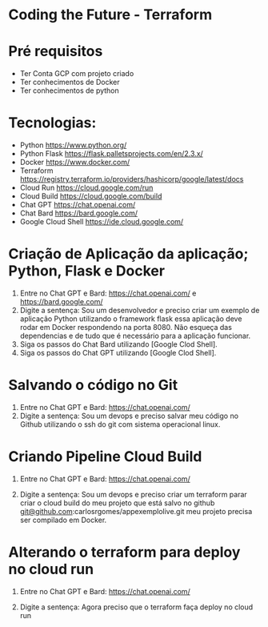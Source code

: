 # Coding the Future - Terraform

# Pré requisitos

*   Ter Conta GCP com projeto criado
*   Ter conhecimentos de Docker
*   Ter conhecimentos de python


# Tecnologias:


*   Python https://www.python.org/
*   Python Flask https://flask.palletsprojects.com/en/2.3.x/
*   Docker https://www.docker.com/
*   Terraform https://registry.terraform.io/providers/hashicorp/google/latest/docs
*   Cloud Run https://cloud.google.com/run
*   Cloud Build https://cloud.google.com/build
*   Chat GPT https://chat.openai.com/
*   Chat Bard https://bard.google.com/
*   Google Cloud Shell https://ide.cloud.google.com/

# Criação de Aplicação da aplicação; Python, Flask e Docker

1. Entre no Chat GPT e Bard: https://chat.openai.com/ e https://bard.google.com/
2. Digite a sentença: Sou um desenvolvedor e preciso criar um exemplo de aplicação Python utilizando o framework flask essa aplicação deve rodar em Docker respondendo na porta 8080.  Não esqueça das dependencias e de tudo que é necessário para a aplicação funcionar.  
3. Siga os passos do Chat Bard utilizando [Google Clod Shell].
4. Siga os passos do Chat GPT utilizando [Google Clod Shell].


# Salvando o código no Git

1. Entre no Chat GPT e Bard: https://chat.openai.com/
2. Digite a sentença: Sou um devops e preciso salvar meu código no Github utilizando o ssh do git com sistema operacional linux.  

# Criando Pipeline Cloud Build
1. Entre no Chat GPT e Bard: https://chat.openai.com/

2. Digite a sentença: Sou um devops e preciso criar um terraform parar criar o cloud build do meu projeto que está salvo no github git@github.com:carlosrgomes/appexemplolive.git meu projeto precisa ser compilado em Docker.  


# Alterando o terraform para deploy no cloud run
1. Entre no Chat GPT e Bard: https://chat.openai.com/

2. Digite a sentença: Agora preciso que o terraform faça deploy no cloud run

